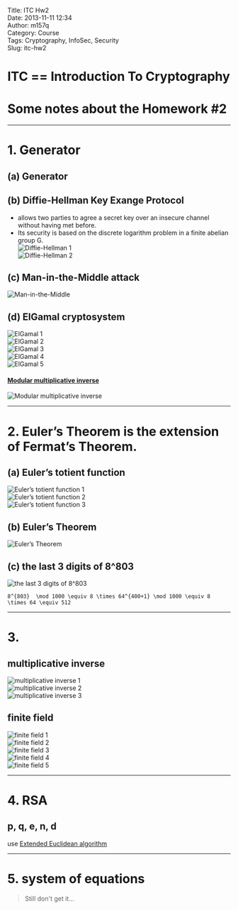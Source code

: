 Title: ITC Hw2  
Date: 2013-11-11 12:34  
Author: m157q  
Category: Course  
Tags: Cryptography, InfoSec, Security  
Slug: itc-hw2  
  
  
# ITC == Introduction To Cryptography  
# Some notes about the Homework #2  
  
---  
  
# 1. Generator  
## (a) Generator  
  
## (b) Diffie-Hellman Key Exange Protocol  
* allows two parties to agree a secret key over an insecure channel without having met before.  
* Its security is based on the discrete logarithm problem in a finite abelian group G.  
![Diffie-Hellman 1](/files/itc-hw2/diffie-hellman-1.png)  
![Diffie-Hellman 2](/files/itc-hw2/diffie-hellman-2.png)  
  
## (c) Man-in-the-Middle attack  
![Man-in-the-Middle](/files/itc-hw2/man-in-the-middle.png)  
  
## (d) ElGamal cryptosystem  
![ElGamal 1](/files/itc-hw2/elgamal-1.png)  
![ElGamal 2](/files/itc-hw2/elgamal-2.png)  
![ElGamal 3](/files/itc-hw2/elgamal-3.png)  
![ElGamal 4](/files/itc-hw2/elgamal-4.png)  
![ElGamal 5](/files/itc-hw2/elgamal-5.png)  
  
#### [Modular multiplicative inverse](https://en.wikipedia.org/wiki/Modular_multiplicative_inverse)  
![Modular multiplicative inverse](/files/itc-hw2/modular-multiplicative-inverse.png)  
  
---  
# 2. Euler’s Theorem is the extension of Fermat’s Theorem.  
## (a) Euler’s totient function  
![Euler’s totient function 1](/files/itc-hw2/eulers-totient-function-1.png)  
![Euler’s totient function 2](/files/itc-hw2/eulers-totient-function-2.png)  
![Euler’s totient function 3](/files/itc-hw2/eulers-totient-function-3.png)  
  
## (b) Euler’s Theorem  
![Euler’s Theorem](/files/itc-hw2/eulers-theorem.png)  
  
## (c) the last 3 digits of 8^803  
![the last 3 digits of 8^803](/files/itc-hw2/the-last-3-digits.png)  
```mathjax  
8^{803}  \mod 1000 \equiv 8 \times 64^{400+1} \mod 1000 \equiv 8 \times 64 \equiv 512  
```  
  
---  
# 3.  
## multiplicative inverse  
![multiplicative inverse 1](/files/itc-hw2/multiplicative-inverse-1.png)  
![multiplicative inverse 2](/files/itc-hw2/multiplicative-inverse-2.png)  
![multiplicative inverse 3](/files/itc-hw2/multiplicative-inverse-3.png)  
  
## finite field  
![finite field 1](/files/itc-hw2/finite-field-1.png)  
![finite field 2](/files/itc-hw2/finite-field-2.png)  
![finite field 3](/files/itc-hw2/finite-field-3.png)  
![finite field 4](/files/itc-hw2/finite-field-4.png)  
![finite field 5](/files/itc-hw2/finite-field-5.png)  
  
---  
# 4. RSA  
  
## p, q, e, n, d  
use [Extended Euclidean algorithm](https://en.wikipedia.org/wiki/Extended_Euclidean_algorithm)  
  
---  
# 5. system of equations  
> Still don't get it...  
